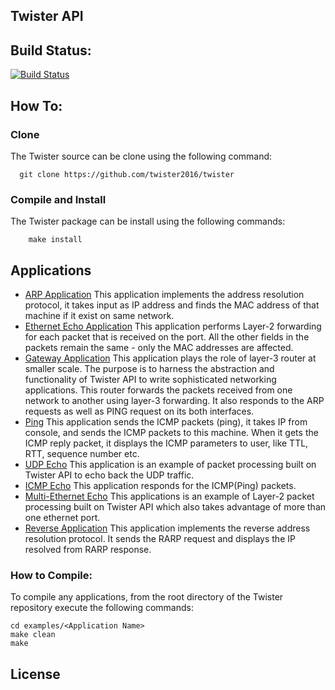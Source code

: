 ## Twister API

## Build Status:
[![Build Status](https://travis-ci.org/twister2016/twister.png)](https://travis-ci.org/twister2016/twister)

## How To:

### Clone
The Twister source can be clone using the following command:

```
  git clone https://github.com/twister2016/twister
```

### Compile and Install
The Twister package can be install using the following commands:

```
	make install
```

## Applications
- [ARP Application](https://github.com/twister2016/twister/tree/master/examples/arp) This application implements the address resolution protocol, it takes input as IP address and finds the MAC address of that machine if it exist on same network.
- [Ethernet Echo Application](https://github.com/twister2016/twister/tree/master/examples/example_ethernet_echo) This application performs Layer-2 forwarding for each packet that is received on the port. All the other fields in the packets remain the same - only the MAC addresses are affected.
- [Gateway Application](https://github.com/twister2016/twister/tree/master/examples/example_gateway) This application plays the role of layer-3 router at smaller scale. The purpose is to harness the abstraction and functionality of Twister API to write sophisticated networking applications. This router forwards the packets received from one network to another using layer-3 forwarding. It also responds to the ARP requests as well as PING request on its both interfaces.
- [Ping](https://github.com/twister2016/twister/tree/master/examples/example_icmp_echo) This application sends the ICMP packets (ping), it takes IP from console, and sends the ICMP packets to this machine. When it gets the ICMP reply packet, it displays the ICMP parameters to user, like TTL, RTT, sequence number etc.
- [UDP Echo](https://github.com/twister2016/twister/tree/master/examples/example_udp_echo) This application  is an example of packet processing built on Twister API to echo back the UDP traffic.
- [ICMP Echo](https://github.com/twister2016/twister/tree/master/examples/icmp_reply) This application responds for the ICMP(Ping) packets.
- [Multi-Ethernet Echo](https://github.com/twister2016/twister/tree/master/examples/multiport_echo) This applications is an example of Layer-2 packet processing built on Twister API which also takes advantage of more than one ethernet port.
- [Reverse Application](https://github.com/twister2016/twister/tree/master/examples/reverseArp) This application implements the reverse address resolution protocol. It sends the RARP request and displays the IP resolved from RARP response.

### How to Compile:
To compile any applications, from the root directory of the Twister repository execute the following commands:
```
cd examples/<Application Name>
make clean
make
```
## License




